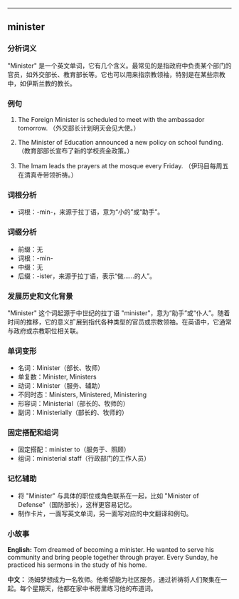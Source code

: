 
---------------
## minister
### 分析词义
"Minister" 是一个英文单词，它有几个含义。最常见的是指政府中负责某个部门的官员，如外交部长、教育部长等。它也可以用来指宗教领袖，特别是在某些宗教中，如伊斯兰教的教长。

### 例句
1. The Foreign Minister is scheduled to meet with the ambassador tomorrow.
   （外交部长计划明天会见大使。）

2. The Minister of Education announced a new policy on school funding.
   （教育部部长宣布了新的学校资金政策。）

3. The Imam leads the prayers at the mosque every Friday.
   （伊玛目每周五在清真寺带领祈祷。）

### 词根分析
- 词根：-min-，来源于拉丁语，意为“小的”或“助手”。

### 词缀分析
- 前缀：无
- 词根：-min-
- 中缀：无
- 后缀：-ister，来源于拉丁语，表示“做……的人”。

### 发展历史和文化背景
"Minister" 这个词起源于中世纪的拉丁语 "minister"，意为“助手”或“仆人”。随着时间的推移，它的意义扩展到指代各种类型的官员或宗教领袖。在英语中，它通常与政府或宗教职位相关联。

### 单词变形
- 名词：Minister（部长、牧师）
- 单复数：Minister, Ministers
- 动词：Minister（服务、辅助）
- 不同时态：Ministers, Ministered, Ministering
- 形容词：Ministerial（部长的、牧师的）
- 副词：Ministerially（部长的、牧师的）

### 固定搭配和组词
- 固定搭配：minister to（服务于、照顾）
- 组词：ministerial staff（行政部门的工作人员）

### 记忆辅助
- 将 "Minister" 与具体的职位或角色联系在一起，比如 "Minister of Defense"（国防部长），这样更容易记忆。
- 制作卡片，一面写英文单词，另一面写对应的中文翻译和例句。

### 小故事
**English:**
Tom dreamed of becoming a minister. He wanted to serve his community and bring people together through prayer. Every Sunday, he practiced his sermons in the study of his home.

**中文：**
汤姆梦想成为一名牧师。他希望能为社区服务，通过祈祷将人们聚集在一起。每个星期天，他都在家中书房里练习他的布道词。

